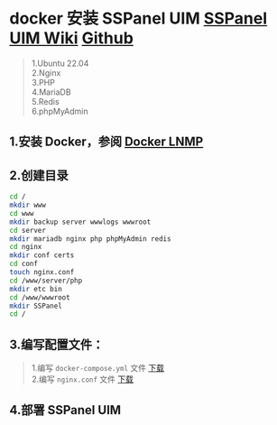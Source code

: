 # docker 安装 SSPanel UIM [SSPanel UIM Wiki](https://wiki.sspanel.org/)  [Github](https://github.com/Anankke/SSPanel-Uim)

> 1.Ubuntu 22.04  
> 2.Nginx  
> 3.PHP  
> 4.MariaDB  
> 5.Redis  
> 6.phpMyAdmin  

## 1.安装 Docker，参阅 [Docker LNMP](https://github.com/Sam-Mey/some_project/blob/main/Docker-LNMP/README.md)

## 2.创建目录
```bash
cd /
mkdir www
cd www
mkdir backup server wwwlogs wwwroot
cd server
mkdir mariadb nginx php phpMyAdmin redis
cd nginx
mkdir conf certs
cd conf
touch nginx.conf
cd /www/server/php
mkdir etc bin
cd /www/wwwroot
mkdir SSPanel
cd /
```
## 3.编写配置文件：

> 1.编写 `docker-compose.yml` 文件 [下载]()  
> 2.编写 `nginx.conf` 文件 [下载]()  

## 4.部署 SSPanel UIM

